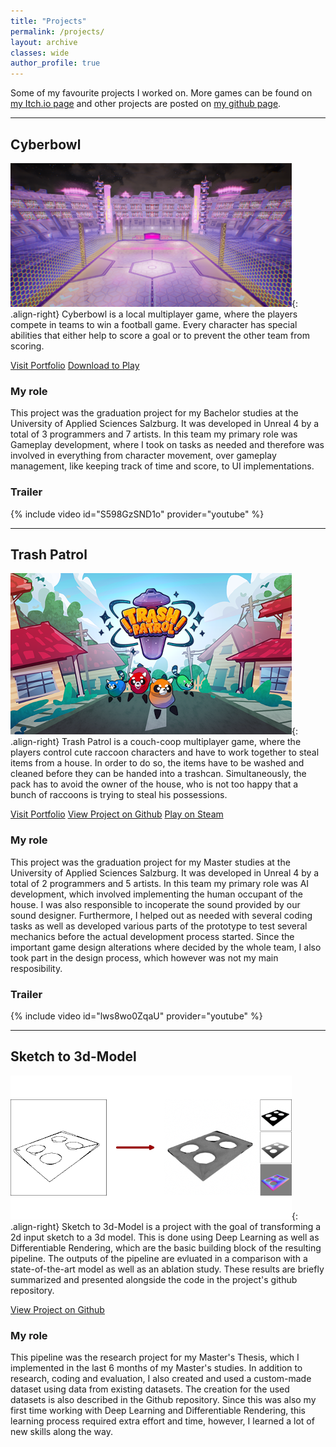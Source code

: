 ```yaml
---
title: "Projects"
permalink: /projects/
layout: archive
classes: wide
author_profile: true
---
```

Some of my favourite projects I worked on. More games can be found on <a href="https://khofer.itch.io/">my Itch.io page</a> and other projects are posted on 
<a href="https://github.com/Kerstin08">my github page</a>.
<br />

---
## Cyberbowl
![image-right](/assets/images/cyberbowl_teaser_small.png){: .align-right}  Cyberbowl is a local multiplayer game, where the players compete in teams to win a football game. 
Every character has special abilities that either help to score a goal or to prevent the other team from scoring.

<a href="https://portfolio.fh-salzburg.ac.at/projects/2019-cyber-bowl" class="btn btn--primary">Visit Portfolio</a>
<a href="https://drive.google.com/file/d/1oCilLFZRF_c3yZHpsA5wOuZXMKnqBmJ0/view" class="btn btn--primary">Download to Play</a>

### My role
This project was the graduation project for my Bachelor studies at the University of Applied Sciences Salzburg. It was developed in 
Unreal 4 by a total of 3 programmers and 7 artists. In this team my primary role was Gameplay development, where I took on tasks as needed and
therefore was involved in everything from character movement, over gameplay management, like keeping track of time and score, to UI implementations.

### Trailer
{% include video id="S598GzSND1o" provider="youtube" %}
<br />

---

## Trash Patrol
![image-right](/assets/images/trashpatrol_teaser_small.png){: .align-right}  Trash Patrol is a couch-coop multiplayer game, where the players control cute raccoon characters and have to work together to steal items from a house.
In order to do so, the items have to be washed and cleaned before they can be handed into a trashcan. Simultaneously, the pack has to avoid the owner of
the house, who is not too happy that a bunch of raccoons is trying to steal his possessions.

<a href="https://portfolio.fh-salzburg.ac.at/projects/2022-trash-patrol" class="btn btn--primary">Visit Portfolio</a>
<a href="https://github.com/thetrashcangang/trash-patrol" class="btn btn--primary">View Project on Github</a>
<a href="https://store.steampowered.com/app/1969130/Trash_Patrol__Academic_Version/" class="btn btn--primary">Play on Steam</a>

### My role
This project was the graduation project for my Master studies at the University of Applied Sciences Salzburg. It was developed in 
Unreal 4 by a total of 2 programmers and 5 artists. In this team my primary role was AI development, which involved implementing the human occupant of the
house. I was also responsible to incoperate the sound provided by our sound designer. Furthermore, I helped out as needed with several coding tasks as well as developed various parts
of the prototype to test several mechanics before the actual development process started. Since the important game design alterations where decided by the whole team, 
I also took part in the design process, which however was not my main resposibility.

### Trailer
{% include video id="lws8wo0ZqaU" provider="youtube" %}
<br />

---

## Sketch to 3d-Model
![image-right](/assets/images/masterthesis_teaser.png){: .align-right} Sketch to 3d-Model is a project with the goal of transforming a 2d input sketch to a 3d model. This is done using Deep Learning as well as Differentiable Rendering,
which are the basic building block of the resulting pipeline. The outputs of the pipeline are evluated in a comparison with a state-of-the-art model as well as an ablation study. These results are briefly summarized and presented alongside the code in the project's github repository.

<a href="https://github.com/Kerstin08/Sketch-to-3d-Model" class="btn btn--primary">View Project on Github</a> 

### My role
This pipeline was the research project for my Master's Thesis, which I implemented in the last 6 months of my Master's studies.
In addition to research, coding and evaluation, I also created and used a custom-made dataset using data from existing datasets. The creation for the used datasets is also described in the Github repository.
Since this was also my first time working with Deep Learning and Differentiable Rendering, this learning process required extra effort and time, however, I learned a lot of new skills along the way.